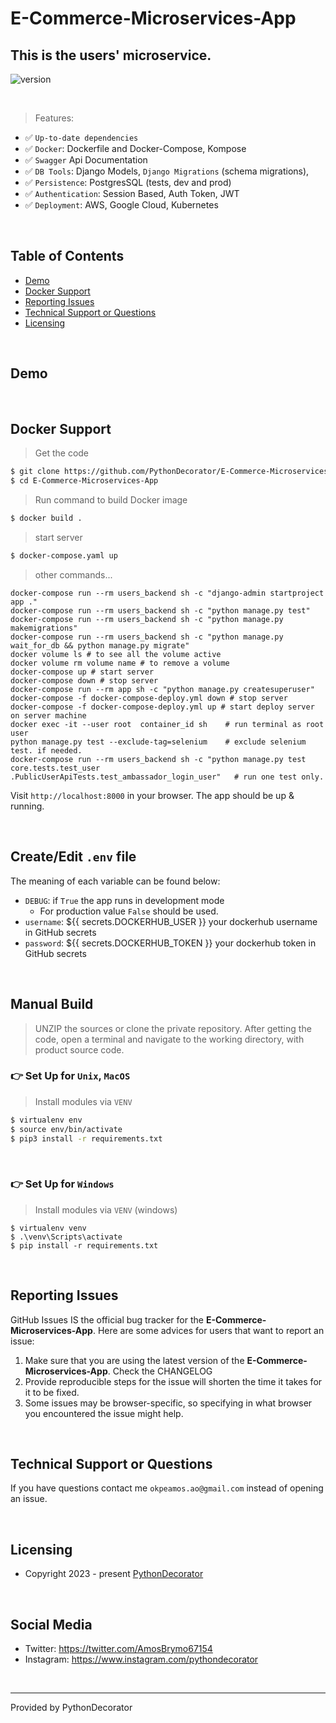 # E-Commerce-Microservices-App

## This is the users' microservice.

![version](https://img.shields.io/badge/version-0.0.1-blue.svg)

<br />

> Features:

- ✅ `Up-to-date dependencies`
- ✅ `Docker`: Dockerfile and Docker-Compose, Kompose
- ✅ `Swagger` Api Documentation
- ✅ `DB Tools`: Django Models, `Django Migrations` (schema migrations),
- ✅ `Persistence`: PostgresSQL (tests, dev and prod)
- ✅ `Authentication`: Session Based, Auth Token, JWT
- ✅ `Deployment`: AWS, Google Cloud, Kubernetes

<br />

## Table of Contents

* [Demo](#demo)
* [Docker Support](#Docker-Support)
* [Reporting Issues](#reporting-issues)
* [Technical Support or Questions](#technical-support-or-questions)
* [Licensing](#licensing)

<br />

## Demo

<br />

## Docker Support

> Get the code

```bash
$ git clone https://github.com/PythonDecorator/E-Commerce-Microservices-App.git
$ cd E-Commerce-Microservices-App
```

> Run command to build Docker image

```bash
$ docker build .
```

> start server

```bash
$ docker-compose.yaml up
```

> other commands...

```
docker-compose run --rm users_backend sh -c "django-admin startproject app ."
docker-compose run --rm users_backend sh -c "python manage.py test"
docker-compose run --rm users_backend sh -c "python manage.py makemigrations"
docker-compose run --rm users_backend sh -c "python manage.py wait_for_db && python manage.py migrate"
docker volume ls # to see all the volume active
docker volume rm volume name # to remove a volume
docker-compose up # start server
docker-compose down # stop server
docker-compose run --rm app sh -c "python manage.py createsuperuser"
docker-compose -f docker-compose-deploy.yml down # stop server
docker-compose -f docker-compose-deploy.yml up # start deploy server on server machine
docker exec -it --user root  container_id sh    # run terminal as root user
python manage.py test --exclude-tag=selenium    # exclude selenium test. if needed.
docker-compose run --rm users_backend sh -c "python manage.py test core.tests.test_user
.PublicUserApiTests.test_ambassador_login_user"   # run one test only.

```

Visit `http://localhost:8000` in your browser. The app should be up & running.

<br />

## Create/Edit `.env` file

The meaning of each variable can be found below:

- `DEBUG`: if `True` the app runs in development mode
    - For production value `False` should be used.
- `username`: ${{ secrets.DOCKERHUB_USER }} your dockerhub username in GitHub secrets
- `password`: ${{ secrets.DOCKERHUB_TOKEN }} your dockerhub token in GitHub secrets

<br />

## Manual Build

> UNZIP the sources or clone the private repository. After getting the code, open a terminal and navigate to the working
> directory, with product source code.

### 👉 Set Up for `Unix`, `MacOS`

> Install modules via `VENV`

```bash
$ virtualenv env
$ source env/bin/activate
$ pip3 install -r requirements.txt
```

<br />

### 👉 Set Up for `Windows`

> Install modules via `VENV` (windows)

```
$ virtualenv venv
$ .\venv\Scripts\activate
$ pip install -r requirements.txt
```

<br />

## Reporting Issues

GitHub Issues IS the official bug tracker for the **E-Commerce-Microservices-App**. Here are some advices for users that want
to report an issue:

1. Make sure that you are using the latest version of the **E-Commerce-Microservices-App**. Check the CHANGELOG
2. Provide reproducible steps for the issue will shorten the time it takes for it to be fixed.
3. Some issues may be browser-specific, so specifying in what browser you encountered the issue might help.

<br />

## Technical Support or Questions

If you have questions contact me `okpeamos.ao@gmail.com` instead of opening an issue.

<br />

## Licensing

- Copyright 2023 - present [PythonDecorator](https://github.com/PythonDecorator)

<br />

## Social Media

- Twitter: <https://twitter.com/AmosBrymo67154>
- Instagram: <https://www.instagram.com/pythondecorator>

<br />

---
Provided by PythonDecorator



